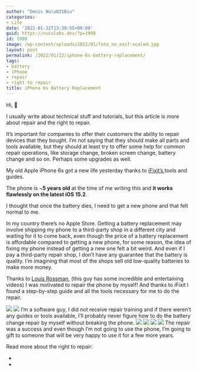```yaml
---
author: "Denis Nu\u021Biu"
categories:
- Life
date: '2022-01-22T13:30:55+00:00'
guid: https://nuculabs.dev/?p=1998
id: 1998
image: /wp-content/uploads/2022/01/foto_no_exif-scaled.jpg
layout: post
permalink: /2022/01/22/iphone-6s-battery-replacement/
tags:
- battery
- iPhone
- repair
- right to repair
title: iPhone 6s Battery Replacement
---
```

Hi, 👋


I usually write about technical stuff and tutorials, but this article is more about repair and the right to repair.


It’s important for companies to offer their customers the ability to repair devices that they bought. I’m not saying that they should make all parts and tools available, but they should at least try to offer some help for common repair operations, like storage change, broken screen change, battery change and so on. Perhaps some upgrades as well.


My old Apple iPhone 6s got a new life yesterday thanks to [iFixit’s ](https://www.ifixit.com/)tools and guides.


The phone is ~**5 years old** at the time of me writing this and **it works flawlessly on the latest iOS** **15.2**.


I thought that once the battery dies, I need to get a new phone and that felt normal to me.


In my country there’s no Apple Store. Getting a battery replacement may involve shipping my phone to a third-party shop in a different city and waiting for it to come back, even though the price of a battery replacement is affordable compared to getting a new phone, for some reason, the idea of fixing my phone instead of getting a new one felt a bit weird. And even if I pay a third-party repair shop, I don’t have any guarantee that the battery is quality. I’m imagining that most of the shops sell old low-quality batteries to make more money.


Thanks to [Louis Rossman](https://www.youtube.com/user/rossmanngroup/videos), (this guy has some incredible and entertaining videos) I was motivated to repair the phone by myself! And thanks to iFixit I found a step-by-step guide and all the tools necessary for me to do the repair.


![](/wp-content/uploads/2022/01/image-4.png?w=1024)
![](/wp-content/uploads/2022/01/image-5.png?w=1024)
I’m a software guy, I did not receive repair training and if there weren’t any guides or tools available, I’ll probably never figure how to do the battery change repair by myself without breaking the phone.
![](/wp-content/uploads/2022/01/foto_no_exif.jpg?w=768)
![](/wp-content/uploads/2022/01/foto_no_exif-1.jpg?w=768)
![](/wp-content/uploads/2022/01/foto_no_exif-2.jpg?w=768)
![](/wp-content/uploads/2022/01/1400e9cb-c513-470c-bc5c-80711932cedc.jpg?w=819)
The repair was a success and even though I’m not going to use the phone, I’m going to gift to someone that will be very happy to use it for a few more years.


Read more about the right to repair:


- 
- 